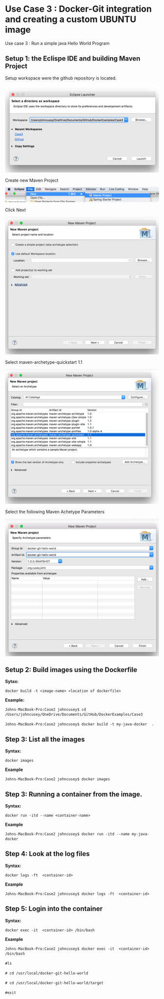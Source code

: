 #  Use Case 3 : Docker-Git integration and creating a custom UBUNTU image

Use case 3 : Run a simple java Hello World Program


## Setup 1: the Eclispe IDE and building Maven Project    

Setup workspace were the github repository is located.   

![Setup Workspace](https://github.com/cusey/ImageForWiki/blob/master/DockerExamples/Case3/Eclipse_workspace.png)

Create new Maven Project     

![Create Maven Project](https://github.com/cusey/ImageForWiki/blob/master/DockerExamples/Case3/Eclipse_create_maven.png)   

Click Next  

![Maven Setttings](https://github.com/cusey/ImageForWiki/blob/master/DockerExamples/Case3/Eclipse_maven_setting.png)   

Select maven-archetype-quickstart 1.1   

![Maven Achetype](https://github.com/cusey/ImageForWiki/blob/master/DockerExamples/Case3/Eclispe_maven_achetype.png)    

Select the following Maven Achetype Parameters    

![Maven Achetype Parameter](https://github.com/cusey/ImageForWiki/blob/master/DockerExamples/Case3/Eclipse_maven_archetype_para.png)

## Setup 2: Build images using the Dockerfile

**Sytax:** 
```
docker build -t <image-name> <location of dockerfile>
```
**Example:**

```
Johns-MacBook-Pro:Case2 johncusey$ cd /Users/johncusey/OneDrive/Documents/GitHub/DockerExamples/Case3

Johns-MacBook-Pro:Case2 johncusey$ docker build -t my-java-docker  .

```   

## Step 3: List all the images
**Syntax:**   

```
docker images
```
**Example**   

```
Johns-MacBook-Pro:Case2 johncusey$ docker images
```  

## Step 3: Running a container from the image. 

**Syntax:**

```
docker run -itd --name <container-name> 
```
**Example**  

```
Johns-MacBook-Pro:Case2 johncusey$ docker run -itd --name my-java-docker
```   


## Step 4: Look at the log files 

**Syntax:**

```
docker logs -ft  <container-id> 
```
**Example**  

```
Johns-MacBook-Pro:Case2 johncusey$ docker logs -ft  <container-id> 
```

## Step 5: Login into the container 

**Syntax:**

```
docker exec -it  <container-id> /bin/bash
```
**Example**  

```
Johns-MacBook-Pro:Case2 johncusey$ docker exec -it  <container-id> /bin/bash

#ls

# cd /usr/local/docker-git-hello-world

# cd /usr/local/docker-git-hello-world/target 

#exit
```



